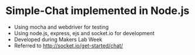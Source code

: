 # Simple-Chat implemented in Node.js

* Using mocha and webdriver for testing
* Using node.js, express, ejs and socket.io for development
* Developed during Makers Lab Week
* Referred to http://socket.io/get-started/chat/
